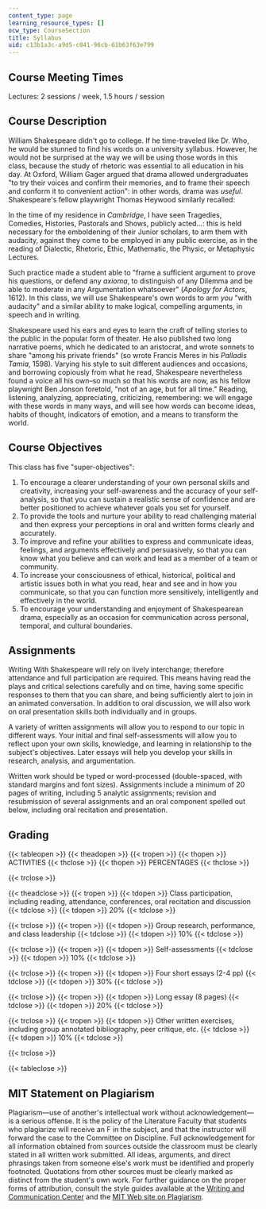 ```yaml
---
content_type: page
learning_resource_types: []
ocw_type: CourseSection
title: Syllabus
uid: c13b1a3c-a9d5-c041-96cb-61b63f63e799
---
```


Course Meeting Times
--------------------

Lectures: 2 sessions / week, 1.5 hours / session

Course Description
------------------

William Shakespeare didn't go to college. If he time-traveled like Dr. Who, he would be stunned to find his words on a university syllabus. However, he would not be surprised at the way we will be using those words in this class, because the study of rhetoric was essential to all education in his day. At Oxford, William Gager argued that drama allowed undergraduates "to try their voices and confirm their memories, and to frame their speech and conform it to convenient action": in other words, drama was _useful_. Shakespeare's fellow playwright Thomas Heywood similarly recalled:

In the time of my residence in _Cambridge_, I have seen Tragedies, Comedies, Histories, Pastorals and Shows, publicly acted…: this is held necessary for the emboldening of their Junior scholars, to arm them with audacity, against they come to be employed in any public exercise, as in the reading of Dialectic, Rhetoric, Ethic, Mathematic, the Physic, or Metaphysic Lectures.

Such practice made a student able to "frame a sufficient argument to prove his questions, or defend any _axioma_, to distinguish of any Dilemma and be able to moderate in any Argumentation whatsoever" (_Apology for Actors_, 1612). In this class, we will use Shakespeare's own words to arm _you_ "with audacity" and a similar ability to make logical, compelling arguments, in speech and in writing.

Shakespeare used his ears and eyes to learn the craft of telling stories to the public in the popular form of theater. He also published two long narrative poems, which he dedicated to an aristocrat, and wrote sonnets to share "among his private friends" (so wrote Francis Meres in his _Palladis Tamia_, 1598). Varying his style to suit different audiences and occasions, and borrowing copiously from what he read, Shakespeare nevertheless found a voice all his own–so much so that his words are now, as his fellow playwright Ben Jonson foretold, "not of an age, but for all time." Reading, listening, analyzing, appreciating, criticizing, remembering: we will engage with these words in many ways, and will see how words can become ideas, habits of thought, indicators of emotion, and a means to transform the world.

Course Objectives
-----------------

This class has five "super-objectives":

1.  To encourage a clearer understanding of your own personal skills and creativity, increasing your self-awareness and the accuracy of your self-analysis, so that you can sustain a realistic sense of confidence and are better positioned to achieve whatever goals you set for yourself.
2.  To provide the tools and nurture your ability to read challenging material and then express your perceptions in oral and written forms clearly and accurately.
3.  To improve and refine your abilities to express and communicate ideas, feelings, and arguments effectively and persuasively, so that you can know what you believe and can work and lead as a member of a team or community.
4.  To increase your consciousness of ethical, historical, political and artistic issues both in what you read, hear and see and in how you communicate, so that you can function more sensitively, intelligently and effectively in the world.
5.  To encourage your understanding and enjoyment of Shakespearean drama, especially as an occasion for communication across personal, temporal, and cultural boundaries.

Assignments
-----------

Writing With Shakespeare will rely on lively interchange; therefore attendance and full participation are required. This means having read the plays and critical selections carefully and on time, having some specific responses to them that you can share, and being sufficiently alert to join in an animated conversation. In addition to oral discussion, we will also work on oral presentation skills both individually and in groups.

A variety of written assignments will allow you to respond to our topic in different ways. Your initial and final self-assessments will allow you to reflect upon your own skills, knowledge, and learning in relationship to the subject's objectives. Later essays will help you develop your skills in research, analysis, and argumentation.

Written work should be typed or word-processed (double-spaced, with standard margins and font sizes). Assignments include a minimum of 20 pages of writing, including 5 analytic assignments; revision and resubmission of several assignments and an oral component spelled out below, including oral recitation and presentation.

Grading
-------

{{< tableopen >}}
{{< theadopen >}}
{{< tropen >}}
{{< thopen >}}
ACTIVITIES
{{< thclose >}}
{{< thopen >}}
PERCENTAGES
{{< thclose >}}

{{< trclose >}}

{{< theadclose >}}
{{< tropen >}}
{{< tdopen >}}
Class participation, including reading, attendance, conferences, oral recitation and discussion
{{< tdclose >}}
{{< tdopen >}}
20%
{{< tdclose >}}

{{< trclose >}}
{{< tropen >}}
{{< tdopen >}}
Group research, performance, and class leadership
{{< tdclose >}}
{{< tdopen >}}
10%
{{< tdclose >}}

{{< trclose >}}
{{< tropen >}}
{{< tdopen >}}
Self-assessments
{{< tdclose >}}
{{< tdopen >}}
10%
{{< tdclose >}}

{{< trclose >}}
{{< tropen >}}
{{< tdopen >}}
Four short essays (2-4 pp)
{{< tdclose >}}
{{< tdopen >}}
30%
{{< tdclose >}}

{{< trclose >}}
{{< tropen >}}
{{< tdopen >}}
Long essay (8 pages)
{{< tdclose >}}
{{< tdopen >}}
20%
{{< tdclose >}}

{{< trclose >}}
{{< tropen >}}
{{< tdopen >}}
Other written exercises, including group annotated bibliography, peer critique, etc.
{{< tdclose >}}
{{< tdopen >}}
10%
{{< tdclose >}}

{{< trclose >}}

{{< tableclose >}}

MIT Statement on Plagiarism
---------------------------

Plagiarism—use of another's intellectual work without acknowledgement—is a serious offense. It is the policy of the Literature Faculty that students who plagiarize will receive an F in the subject, and that the instructor will forward the case to the Committee on Discipline. Full acknowledgement for all information obtained from sources outside the classroom must be clearly stated in all written work submitted. All ideas, arguments, and direct phrasings taken from someone else's work must be identified and properly footnoted. Quotations from other sources must be clearly marked as distinct from the student's own work. For further guidance on the proper forms of attribution, consult the style guides available at the [Writing and Communication Center](http://cmsw.mit.edu/writing-and-communication-center/) and the [MIT Web site on Plagiarism](http://cmsw.mit.edu/writing-and-communication-center/avoiding-plagiarism/).